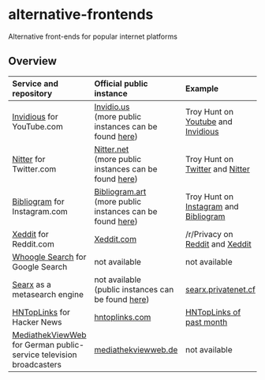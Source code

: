 # alternative-frontends
Alternative front-ends for popular internet platforms

## Overview

|Service and repository|Official public instance|Example
|:---|:---|:---
|[Invidious](https://github.com/omarroth/invidious) for YouTube.com|[Invidio.us](https://invidio.us/)<br>(more public instances can be found [here](https://github.com/omarroth/invidious/wiki/Invidious-Instances))|Troy Hunt on [Youtube](https://www.youtube.com/user/troyhuntdotcom/videos) and [Invidious](https://invidio.us/channel/troyhuntdotcom)
|[Nitter](https://github.com/zedeus/nitter) for Twitter.com|[Nitter.net](https://nitter.net/)<br>(more public instances can be found [here](https://github.com/zedeus/nitter/wiki/Instances))|Troy Hunt on [Twitter](https://twitter.com/troyhunt) and [Nitter](https://nitter.net/troyhunt)
|[Bibliogram](https://github.com/cloudrac3r/bibliogram) for Instagram.com|[Bibliogram.art](https://bibliogram.art/)<br>(more public instances can be found [here](https://github.com/cloudrac3r/bibliogram/wiki/Instances))|Troy Hunt on [Instagram](https://www.instagram.com/troyhunt/) and [Bibliogram](https://bibliogram.art/u/troyhunt)
|[Xeddit](https://github.com/ErlingMK/Xeddit) for Reddit.com|[Xeddit.com](https://www.xeddit.com/)|/r/Privacy on [Reddit](https://www.reddit.com/r/privacy/) and [Xeddit](https://www.xeddit.com/r/privacy/)
|[Whoogle Search](https://github.com/benbusby/whoogle-search) for Google Search|not available|not available
|[Searx](https://github.com/asciimoo/searx) as a metasearch engine|not available<br>(public instances can be found [here](https://searx.space/))|[searx.privatenet.cf](https://searx.privatenet.cf/)
|[HNTopLinks](https://github.com/eguller/hntoplinks) for Hacker News|[hntoplinks.com](http://www.hntoplinks.com/)|[HNTopLinks of past month](http://www.hntoplinks.com/month)
|[MediathekViewWeb](https://github.com/mediathekview/mediathekviewweb) for German public-service television broadcasters|[mediathekviewweb.de](https://mediathekviewweb.de/)|not available
